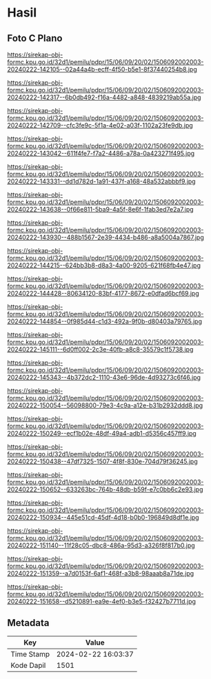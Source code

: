 # Hasil

## Foto C Plano

https://sirekap-obj-formc.kpu.go.id/32d1/pemilu/pdpr/15/06/09/20/02/1506092002003-20240222-142105--02a44a4b-ecff-4f50-b5e1-8f37440254b8.jpg

https://sirekap-obj-formc.kpu.go.id/32d1/pemilu/pdpr/15/06/09/20/02/1506092002003-20240222-142317--6b0db492-f16a-4482-a848-4839219ab55a.jpg

https://sirekap-obj-formc.kpu.go.id/32d1/pemilu/pdpr/15/06/09/20/02/1506092002003-20240222-142709--cfc3fe9c-5f1a-4e02-a03f-1102a23fe9db.jpg

https://sirekap-obj-formc.kpu.go.id/32d1/pemilu/pdpr/15/06/09/20/02/1506092002003-20240222-143042--611f4fe7-f7a2-4486-a78a-0a423271f495.jpg

https://sirekap-obj-formc.kpu.go.id/32d1/pemilu/pdpr/15/06/09/20/02/1506092002003-20240222-143331--dd1d782d-1a91-437f-a168-48a532abbbf9.jpg

https://sirekap-obj-formc.kpu.go.id/32d1/pemilu/pdpr/15/06/09/20/02/1506092002003-20240222-143638--0f66e811-5ba9-4a5f-8e6f-1fab3ed7e2a7.jpg

https://sirekap-obj-formc.kpu.go.id/32d1/pemilu/pdpr/15/06/09/20/02/1506092002003-20240222-143930--488b1567-2e39-4434-b486-a8a5004a7867.jpg

https://sirekap-obj-formc.kpu.go.id/32d1/pemilu/pdpr/15/06/09/20/02/1506092002003-20240222-144215--624bb3b8-d8a3-4a00-9205-621f68fb4e47.jpg

https://sirekap-obj-formc.kpu.go.id/32d1/pemilu/pdpr/15/06/09/20/02/1506092002003-20240222-144428--80634120-83bf-4177-8672-e0dfad6bcf69.jpg

https://sirekap-obj-formc.kpu.go.id/32d1/pemilu/pdpr/15/06/09/20/02/1506092002003-20240222-144854--0f985d44-c1d3-492a-9f0b-d80403a79765.jpg

https://sirekap-obj-formc.kpu.go.id/32d1/pemilu/pdpr/15/06/09/20/02/1506092002003-20240222-145111--6d0ff002-2c3e-40fb-a8c8-35579c1f5738.jpg

https://sirekap-obj-formc.kpu.go.id/32d1/pemilu/pdpr/15/06/09/20/02/1506092002003-20240222-145343--4b372dc2-1110-43e6-96de-4d93273c6f46.jpg

https://sirekap-obj-formc.kpu.go.id/32d1/pemilu/pdpr/15/06/09/20/02/1506092002003-20240222-150054--56098800-79e3-4c9a-a12e-b31b2932ddd8.jpg

https://sirekap-obj-formc.kpu.go.id/32d1/pemilu/pdpr/15/06/09/20/02/1506092002003-20240222-150249--ecf1b02e-48df-49a4-adb1-d5356c457ff9.jpg

https://sirekap-obj-formc.kpu.go.id/32d1/pemilu/pdpr/15/06/09/20/02/1506092002003-20240222-150438--47df7325-1507-4f8f-830e-704d79f36245.jpg

https://sirekap-obj-formc.kpu.go.id/32d1/pemilu/pdpr/15/06/09/20/02/1506092002003-20240222-150652--633263bc-764b-48db-b59f-e7c0bb6c2e93.jpg

https://sirekap-obj-formc.kpu.go.id/32d1/pemilu/pdpr/15/06/09/20/02/1506092002003-20240222-150934--445e51cd-45df-4d18-b0b0-196849d8df1e.jpg

https://sirekap-obj-formc.kpu.go.id/32d1/pemilu/pdpr/15/06/09/20/02/1506092002003-20240222-151140--11f28c05-dbc8-486a-95d3-a326f8f817b0.jpg

https://sirekap-obj-formc.kpu.go.id/32d1/pemilu/pdpr/15/06/09/20/02/1506092002003-20240222-151359--a7d0153f-6af1-468f-a3b8-98aaab8a71de.jpg

https://sirekap-obj-formc.kpu.go.id/32d1/pemilu/pdpr/15/06/09/20/02/1506092002003-20240222-151658--d5210891-ea9e-4ef0-b3e5-f32427b7711d.jpg


## Metadata

| Key        | Value               |
| ---------- | ------------------- |
| Time Stamp | 2024-02-22 16:03:37 |
| Kode Dapil | 1501                |



